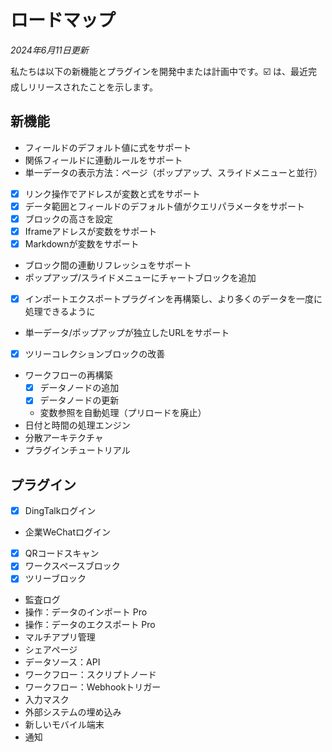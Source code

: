 # ロードマップ

*2024年6月11日更新*

私たちは以下の新機能とプラグインを開発中または計画中です。☑️ は、最近完成しリリースされたことを示します。

## 新機能

- フィールドのデフォルト値に式をサポート
- 関係フィールドに連動ルールをサポート
- 単一データの表示方法：ページ（ポップアップ、スライドメニューと並行）
- [x] リンク操作でアドレスが変数と式をサポート
- [x] データ範囲とフィールドのデフォルト値がクエリパラメータをサポート
- [x] ブロックの高さを設定
- [x] Iframeアドレスが変数をサポート
- [x] Markdownが変数をサポート
- ブロック間の連動リフレッシュをサポート
- ポップアップ/スライドメニューにチャートブロックを追加
- [x] インポートエクスポートプラグインを再構築し、より多くのデータを一度に処理できるように
- 単一データ/ポップアップが独立したURLをサポート
- [x] ツリーコレクションブロックの改善
- ワークフローの再構築
  - [x] データノードの追加
  - [x] データノードの更新
  - 変数参照を自動処理（プリロードを廃止）
- 日付と時間の処理エンジン
- 分散アーキテクチャ
- プラグインチュートリアル

## プラグイン

- [x] DingTalkログイン
- 企業WeChatログイン
- [x] QRコードスキャン
- [x] ワークスペースブロック
- [x] ツリーブロック
- 監査ログ
- 操作：データのインポート Pro
- 操作：データのエクスポート Pro
- マルチアプリ管理
- シェアページ
- データソース：API
- ワークフロー：スクリプトノード
- ワークフロー：Webhookトリガー
- 入力マスク
- 外部システムの埋め込み
- 新しいモバイル端末
- 通知

